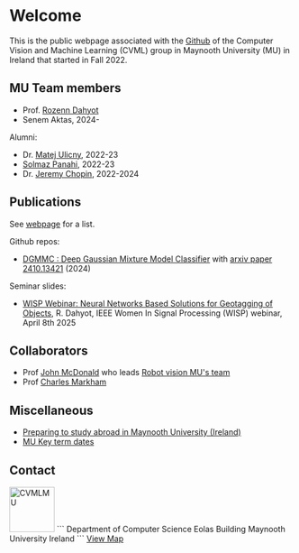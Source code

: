 # Welcome 

This is the public webpage associated with the [Github](https://github.com/CVMLmu/) of the Computer Vision and Machine Learning (CVML) group in Maynooth University (MU) in Ireland that started in Fall 2022.

## MU Team members

- Prof. [Rozenn Dahyot](https://roznn.github.io/)
- Senem Aktas, 2024-

Alumni:
- Dr. [Matej Ulicny](https://www.linkedin.com/in/matej-u-2ba562109/),  2022-23
- [Solmaz Panahi](https://www.linkedin.com/in/solmaz-panahi-418744213/), 2022-23
- Dr. [Jeremy Chopin](https://www.linkedin.com/in/jeremy-chopin/), 2022-2024


## Publications

See <a href="publications.html">webpage</a> for a list.  

Github repos:
- [DGMMC : Deep Gaussian Mixture Model Classifier](https://github.com/CVMLmu/DGMMC/) with [arxiv paper 2410.13421](https://arxiv.org/abs/2410.13421) (2024)

Seminar slides:
- [WISP Webinar: Neural Networks Based Solutions for Geotagging of Objects](https://roznn.github.io/Seminars/IEEEWISP2025.html), R. Dahyot, IEEE Women In Signal Processing (WISP) webinar,  April 8th 2025


## Collaborators

- Prof <a href="https://www.maynoothuniversity.ie/faculty-science-engineering/our-people/john-mcdonald" target="_blank">John McDonald</a> who leads  [Robot vision MU's team](https://github.com/robotvisionmu/)
- Prof <a href="https://www.maynoothuniversity.ie/faculty-science-engineering/our-people/charles-markham" target="_blank">Charles Markham</a>

## Miscellaneous

- [Preparing to study abroad  in Maynooth University (Ireland)](https://www.maynoothuniversity.ie/international/dates-pre-arrival-information)
- [MU Key term dates](https://www.maynoothuniversity.ie/registrar/key-term-dates)

## Contact

<img src="https://avatars.githubusercontent.com/u/129969837?s=200&v=4" width="80" alt="CVMLMU" />
```
Department of Computer Science
Eolas Building
Maynooth University
Ireland
```
<a	href="https://www.openstreetmap.org/?mlat=53.38495&amp;mlon=-6.60172#map=17/53.38382/-6.60180" target="_blank">View Map</a>
